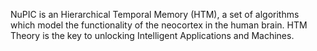NuPIC is an Hierarchical Temporal Memory (HTM), a set of algorithms which model the functionality of the neocortex in the human brain. HTM Theory is the key to unlocking Intelligent Applications and Machines.
